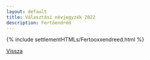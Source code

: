 ```yaml
---
layout: default
title: Választási névjegyzék 2022
description: Fertőendréd
---
```


{% include settlementHTMLs/Fertooxxendreed.html %}

[Vissza](./)